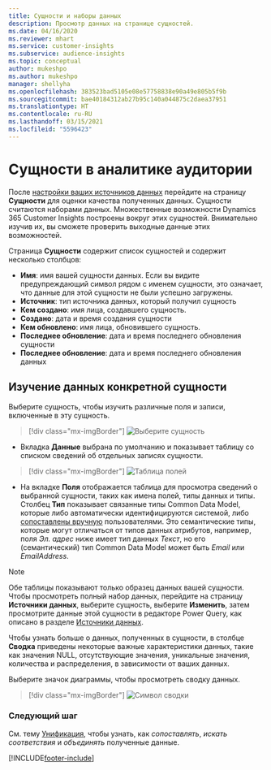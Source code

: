 ```yaml
---
title: Сущности и наборы данных
description: Просмотр данных на странице сущностей.
ms.date: 04/16/2020
ms.reviewer: mhart
ms.service: customer-insights
ms.subservice: audience-insights
ms.topic: conceptual
author: mukeshpo
ms.author: mukeshpo
manager: shellyha
ms.openlocfilehash: 383523bad5105e08e57758838e90a49e805b5f9b
ms.sourcegitcommit: bae40184312ab27b95c140a044875c2daea37951
ms.translationtype: HT
ms.contentlocale: ru-RU
ms.lasthandoff: 03/15/2021
ms.locfileid: "5596423"
---
```

# <a name="entities-in-audience-insights"></a>Сущности в аналитике аудитории

После [настройки ваших источников данных](data-sources.md) перейдите на страницу **Сущности** для оценки качества полученных данных. Сущности считаются наборами данных. Множественные возможности Dynamics 365 Customer Insights построены вокруг этих сущностей. Внимательно изучив их, вы сможете проверить выходные данные этих возможностей.

Страница **Сущности** содержит список сущностей и содержит несколько столбцов:

- **Имя**: имя вашей сущности данных. Если вы видите предупреждающий символ рядом с именем сущности, это означает, что данные для этой сущности не были успешно загружены.
- **Источник**: тип источника данных, который получил сущность
- **Кем создано**: имя лица, создавшего сущность.
- **Создано**: дата и время создания сущности
- **Кем обновлено**: имя лица, обновившего сущность.
- **Последнее обновление**: дата и время последнего обновления сущности
- **Последнее обновление**: дата и время последнего обновления данных

## <a name="exploring-a-specific-entitys-data"></a>Изучение данных конкретной сущности

Выберите сущность, чтобы изучить различные поля и записи, включенные в эту сущность.

> [!div class="mx-imgBorder"]
> ![Выберите сущность](media/data-manager-entities-data.png "Выберите сущность")

- Вкладка **Данные** выбрана по умолчанию и показывает таблицу со списком сведений об отдельных записях сущности.

> [!div class="mx-imgBorder"]
> ![Таблица полей](media/data-manager-entities-fields.PNG "Таблица полей")

- На вкладке **Поля** отображается таблица для просмотра сведений о выбранной сущности, таких как имена полей, типы данных и типы. Столбец **Тип** показывает связанные типы Common Data Model, которые либо автоматически идентифицируются системой, либо [сопоставлены вручную](map-entities.md) пользователями. Это семантические типы, которые могут отличаться от типов данных атрибутов, например, поля *Эл. адрес* ниже имеет тип данных *Текст*, но его (семантический) тип Common Data Model может быть *Email* или *EmailAddress*.

> [!NOTE]
> Обе таблицы показывают только образец данных вашей сущности. Чтобы просмотреть полный набор данных, перейдите на страницу **Источники данных**, выберите сущность, выберите **Изменить**, затем просмотрите данные этой сущности в редакторе Power Query, как описано в разделе [Источники данных](data-sources.md).

Чтобы узнать больше о данных, полученных в сущности, в столбце **Сводка** приведены некоторые важные характеристики данных, такие как значения NULL, отсутствующие значения, уникальные значения, количества и распределения, в зависимости от ваших данных.

Выберите значок диаграммы, чтобы просмотреть сводку данных.

> [!div class="mx-imgBorder"]
> ![Символ сводки](media/data-manager-entities-summary.png "Таблица сводки данных")

### <a name="next-step"></a>Следующий шаг

См. тему [Унификация](data-unification.md), чтобы узнать, как *сопоставлять*, *искать соответствия* и *объединять* полученные данные.


[!INCLUDE[footer-include](../includes/footer-banner.md)]